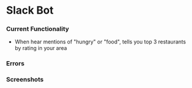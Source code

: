 # Slack Bot

### Current Functionality
- When hear mentions of "hungry" or "food", tells you top 3 restaurants by rating in your area

### Errors


### Screenshots



